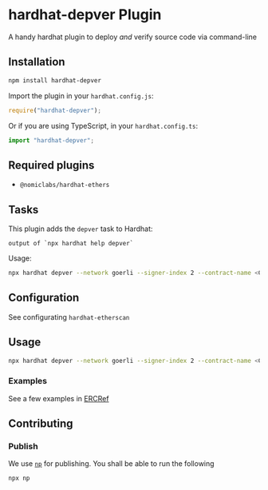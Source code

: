 # hardhat-depver Plugin

A handy hardhat plugin to deploy *and* verify source code via command-line

## Installation

```bash
npm install hardhat-depver
```

Import the plugin in your `hardhat.config.js`:

```js
require("hardhat-depver");
```

Or if you are using TypeScript, in your `hardhat.config.ts`:

```ts
import "hardhat-depver";
```


## Required plugins

- `@nomiclabs/hardhat-ethers`

## Tasks

This plugin adds the `depver` task to Hardhat:

```
output of `npx hardhat help depver`
```

Usage:

```sh
npx hardhat depver --network goerli --signer-index 2 --contract-name <ContractName>
```

## Configuration

See configurating `hardhat-etherscan`

## Usage

```sh
npx hardhat depver --network goerli --signer-index 2 --contract-name <ContractName>
```

### Examples

See a few examples in [ERCRef](https://github.com/ercref/ercref-contracts/blob/bfe09ef629c53dc738b4097cf97326f0e913bd55/ERCs/eip-5298/package.json#L26)

## Contributing

### Publish

We use [`np`](https://www.npmjs.com/package/np) for publishing. You shall be able to run the following

```sh
npx np
```
